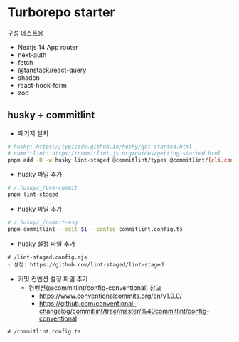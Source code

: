 # Turborepo starter

구성 테스트용

- Nextjs 14 App router
- next-auth
- fetch
- @tanstack/react-query
- shadcn
- react-hook-form
- zod

## husky + commitlint

- 패키지 설치

```sh
# husky: https://typicode.github.io/husky/get-started.html
# commitlint: https://commitlint.js.org/guides/getting-started.html
pnpm add -D -w husky lint-staged @commitlint/types @commitlint/{cli,config-conventional}
```

- husky 파일 추가

```sh
# /.husky/_/pre-commit
pnpm lint-staged
```

- husky 파일 추가

```sh
# /.husky/_/commit-msg
pnpm commitlint --edit $1 --config commitlint.config.ts
```

- husky 설정 파일 추가

```
# /lint-staged.config.mjs
- 설정: https://github.com/lint-staged/lint-staged
```

- 커밋 컨벤션 설정 파일 추가
  - 컨벤션(@commitlint/config-conventional) 참고
    - https://www.conventionalcommits.org/en/v1.0.0/
    - https://github.com/conventional-changelog/commitlint/tree/master/%40commitlint/config-conventional

```
# /commitlint.config.ts
```
